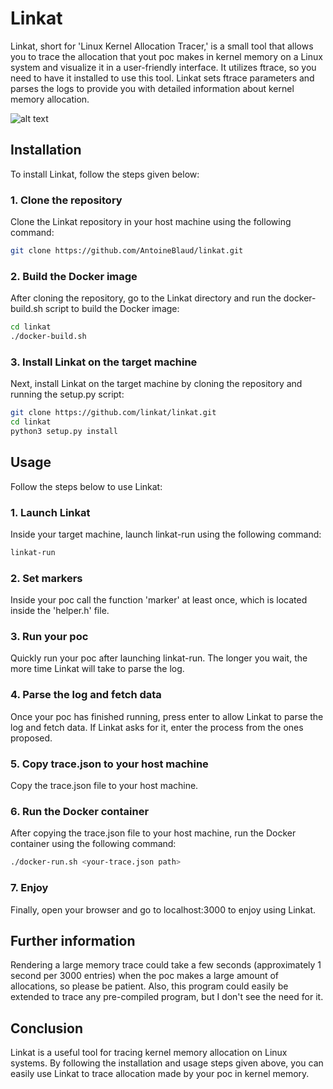 # Linkat

Linkat, short for 'Linux Kernel Allocation Tracer,' is a small tool that allows you to trace the allocation that yout poc makes in kernel memory on a Linux system and visualize it in a user-friendly interface. It utilizes ftrace, so you need to have it installed to use this tool. Linkat sets ftrace parameters and parses the logs to provide you with detailed information about kernel memory allocation.

![alt text](https://i.ibb.co/RjvXFyK/Capture-d-cran-2023-02-15-202702.png)



## Installation

To install Linkat, follow the steps given below:
### 1. Clone the repository

Clone the Linkat repository in your host machine using the following command:

```bash
git clone https://github.com/AntoineBlaud/linkat.git
```

### 2. Build the Docker image

After cloning the repository, go to the Linkat directory and run the docker-build.sh script to build the Docker image:

```bash
cd linkat
./docker-build.sh
```

###  3. Install Linkat on the target machine

Next, install Linkat on the target machine by cloning the repository and running the setup.py script:


```bash
git clone https://github.com/linkat/linkat.git
cd linkat
python3 setup.py install
```
## Usage

Follow the steps below to use Linkat:
###  1. Launch Linkat

Inside your target machine, launch linkat-run using the following command:
```bash
linkat-run
```
### 2. Set markers

Inside your poc call the function 'marker' at least once, which is located inside the 'helper.h' file.
###  3. Run your poc

Quickly run your poc after launching linkat-run. The longer you wait, the more time Linkat will take to parse the log.
### 4. Parse the log and fetch data

Once your poc has finished running, press enter to allow Linkat to parse the log and fetch data. If Linkat asks for it, enter the process from the ones proposed.
### 5. Copy trace.json to your host machine

Copy the trace.json file to your host machine.
### 6. Run the Docker container

After copying the trace.json file to your host machine, run the Docker container using the following command:

```bash
./docker-run.sh <your-trace.json path>
```

### 7. Enjoy

Finally, open your browser and go to localhost:3000 to enjoy using Linkat.

## Further information

Rendering a large memory trace could take a few seconds (approximately 1 second per 3000 entries) when the poc makes a large amount of allocations, so please be patient.
Also, this program could easily be extended to trace any pre-compiled program, but I don't see the need for it.

## Conclusion

Linkat is a useful tool for tracing kernel memory allocation on Linux systems. By following the installation and usage steps given above, you can easily use Linkat to trace allocation made by your poc in kernel memory.
